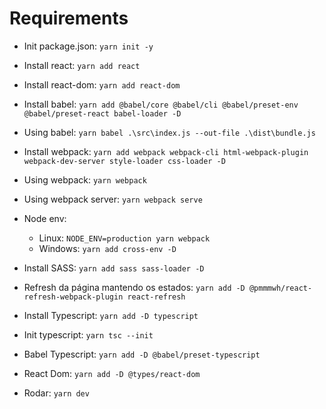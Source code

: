 
# Requirements 

- Init package.json: `yarn init -y`
- Install react: `yarn add react`
- Install react-dom: `yarn add react-dom` 
- Install babel: `yarn add @babel/core @babel/cli @babel/preset-env @babel/preset-react babel-loader -D`
- Using babel: `yarn babel .\src\index.js --out-file .\dist\bundle.js`
- Install webpack: `yarn add webpack webpack-cli html-webpack-plugin webpack-dev-server style-loader css-loader -D`
- Using webpack: `yarn webpack`
- Using webpack server: `yarn webpack serve`
- Node env: 
    - Linux: `NODE_ENV=production yarn webpack`
    - Windows: `yarn add cross-env -D`
- Install SASS: `yarn add sass sass-loader -D`
- Refresh da página mantendo os estados: `yarn add -D @pmmmwh/react-refresh-webpack-plugin react-refresh`
- Install Typescript: `yarn add -D typescript`
- Init typescript: `yarn tsc --init`
- Babel Typescript: `yarn add -D @babel/preset-typescript`
- React Dom: `yarn add -D @types/react-dom`

- Rodar: `yarn dev`